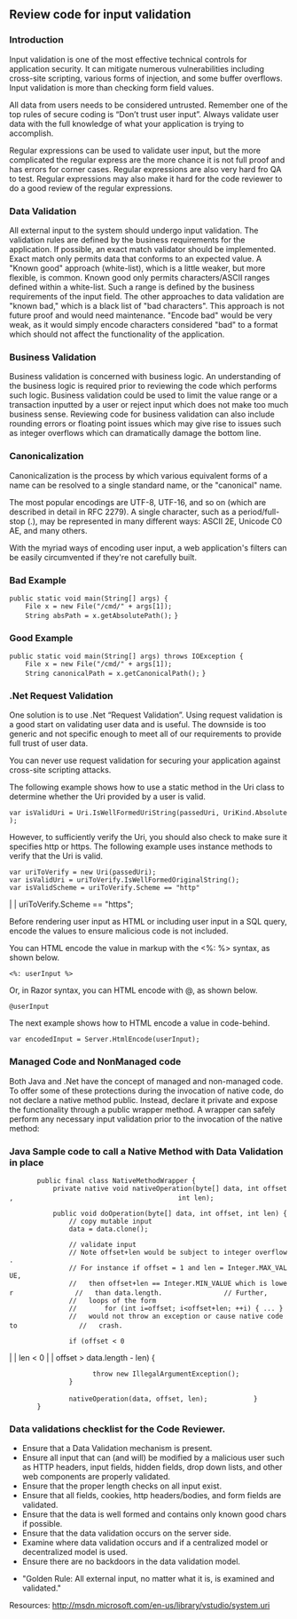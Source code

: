 ## Review code for input validation

### Introduction

Input validation is one of the most effective technical controls for
application security. It can mitigate numerous vulnerabilities including
cross-site scripting, various forms of injection, and some buffer
overflows. Input validation is more than checking form field values.

All data from users needs to be considered untrusted. Remember one of
the top rules of secure coding is “Don’t trust user input”. Always
validate user data with the full knowledge of what your application is
trying to accomplish.

Regular expressions can be used to validate user input, but the more
complicated the regular express are the more chance it is not full proof
and has errors for corner cases. Regular expressions are also very hard
fro QA to test. Regular expressions may also make it hard for the code
reviewer to do a good review of the regular expressions.

### Data Validation

All external input to the system should undergo input validation. The
validation rules are defined by the business requirements for the
application. If possible, an exact match validator should be
implemented. Exact match only permits data that conforms to an expected
value. A "Known good" approach (white-list), which is a little weaker,
but more flexible, is common. Known good only permits characters/ASCII
ranges defined within a white-list. Such a range is defined by the
business requirements of the input field. The other approaches to data
validation are "known bad," which is a black list of "bad characters".
This approach is not future proof and would need maintenance. "Encode
bad" would be very weak, as it would simply encode characters considered
"bad" to a format which should not affect the functionality of the
application.

### Business Validation

Business validation is concerned with business logic. An understanding
of the business logic is required prior to reviewing the code which
performs such logic. Business validation could be used to limit the
value range or a transaction inputted by a user or reject input which
does not make too much business sense. Reviewing code for business
validation can also include rounding errors or floating point issues
which may give rise to issues such as integer overflows which can
dramatically damage the bottom line.

### Canonicalization

Canonicalization is the process by which various equivalent forms of a
name can be resolved to a single standard name, or the "canonical" name.

The most popular encodings are UTF-8, UTF-16, and so on (which are
described in detail in RFC 2279). A single character, such as a
period/full-stop (.), may be represented in many different ways: ASCII
2E, Unicode C0 AE, and many others.

With the myriad ways of encoding user input, a web application's filters
can be easily circumvented if they're not carefully built.

### Bad Example

`public static void main(String[] args) {`
`    File x = new File("/cmd/" + args[1]);`
`    String absPath = x.getAbsolutePath();`
`}`

### Good Example

`public static void main(String[] args) throws IOException {`
`    File x = new File("/cmd/" + args[1]);`
`    String canonicalPath = x.getCanonicalPath();`
`}`

### .Net Request Validation

One solution is to use .Net “Request Validation”. Using request
validation is a good start on validating user data and is useful. The
downside is too generic and not specific enough to meet all of our
requirements to provide full trust of user data.

You can never use request validation for securing your application
against cross-site scripting attacks.

The following example shows how to use a static method in the Uri class
to determine whether the Uri provided by a user is valid.

`var isValidUri = Uri.IsWellFormedUriString(passedUri, UriKind.Absolute);`

However, to sufficiently verify the Uri, you should also check to make
sure it specifies http or https. The following example uses instance
methods to verify that the Uri is valid.

`var uriToVerify = new Uri(passedUri);`
`var isValidUri = uriToVerify.IsWellFormedOriginalString();`
`var isValidScheme = uriToVerify.Scheme == "http" `

| | uriToVerify.Scheme == "https";

Before rendering user input as HTML or including user input in a SQL
query, encode the values to ensure malicious code is not included.

You can HTML encode the value in markup with the \<%: %\> syntax, as
shown below.

<span>`<%: userInput %>`</span>

Or, in Razor syntax, you can HTML encode with @, as shown below.

<span>`@userInput`</span>

The next example shows how to HTML encode a value in code-behind.

`var encodedInput = Server.HtmlEncode(userInput);`

### Managed Code and NonManaged code

Both Java and .Net have the concept of managed and non-managed code. To
offer some of these protections during the invocation of native code, do
not declare a native method public. Instead, declare it private and
expose the functionality through a public wrapper method. A wrapper can
safely perform any necessary input validation prior to the invocation of
the native method:

### Java Sample code to call a Native Method with Data Validation in place

`       public final class NativeMethodWrapper {`
`           private native void nativeOperation(byte[] data, int offset, `
`                                        int len);`

`           public void doOperation(byte[] data, int offset, int len) {`
`               // copy mutable input`
`               data = data.clone();`

`               // validate input`
`               // Note offset+len would be subject to integer overflow.`
`               // For instance if offset = 1 and len = Integer.MAX_VALUE,`
`               //   then offset+len == Integer.MIN_VALUE which is lower`
`               //   than data.length.`
`               // Further,`
`               //   loops of the form`
`               //       for (int i=offset; i<offset+len; ++i) { ... }`
`               //   would not throw an exception or cause native code to`
`               //   crash.`

`               if (offset < 0 `

| | len \< 0 | | offset \> data.length - len) {

`                     throw new IllegalArgumentException();`
`               }`

`               nativeOperation(data, offset, len);`
`           }`
`       }`

### Data validations checklist for the Code Reviewer.

  - Ensure that a Data Validation mechanism is present.
  - Ensure all input that can (and will) be modified by a malicious user
    such as HTTP headers, input fields, hidden fields, drop down lists,
    and other web components are properly validated.
  - Ensure that the proper length checks on all input exist.
  - Ensure that all fields, cookies, http headers/bodies, and form
    fields are validated.
  - Ensure that the data is well formed and contains only known good
    chars if possible.
  - Ensure that the data validation occurs on the server side.
  - Examine where data validation occurs and if a centralized model or
    decentralized model is used.
  - Ensure there are no backdoors in the data validation model.

<!-- end list -->

  - "Golden Rule: All external input, no matter what it is, is examined
    and validated."

Resources: <http://msdn.microsoft.com/en-us/library/vstudio/system.uri>